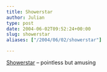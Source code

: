 ```yaml
---
title: Showerstar
author: Julian
type: post
date: 2004-06-02T09:52:24+00:00
slug: showerstar 
aliases: ["/2004/06/02/showerstar"]

---
```

[Showerstar][1] &#8211; pointless but amusing

 [1]: https://www.showerstar.net/energy.html